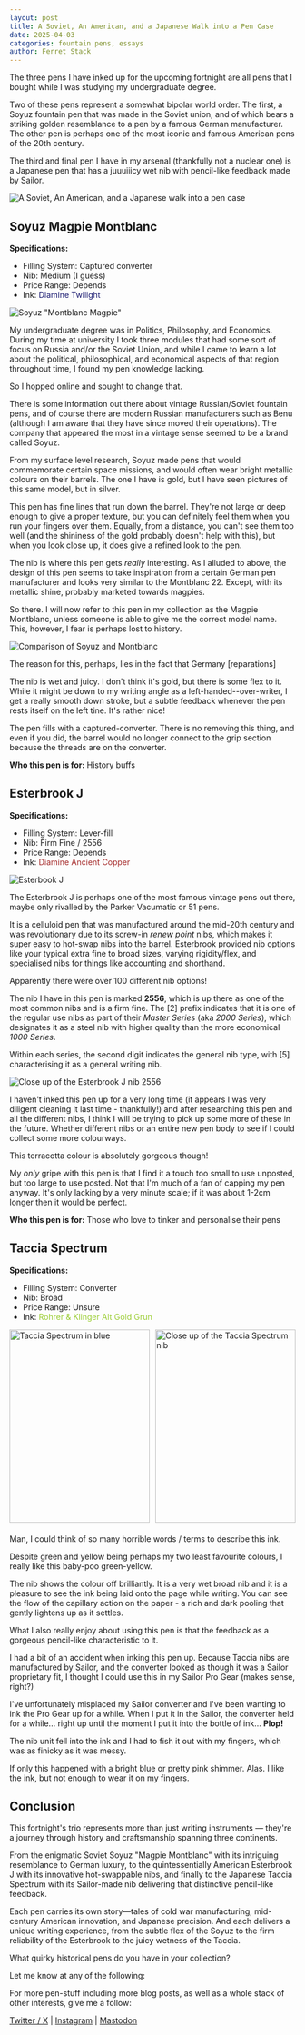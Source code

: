 ```yaml
---
layout: post
title: A Soviet, An American, and a Japanese Walk into a Pen Case
date: 2025-04-03
categories: fountain pens, essays
author: Ferret Stack
---
```


The three pens I have inked up for the upcoming fortnight are all pens that I bought while I was studying my undergraduate degree. 

Two of these pens represent a somewhat bipolar world order. The first, a Soyuz fountain pen that was made in the Soviet union, and of which bears a striking golden resemblance to a pen by a famous German manufacturer. The other pen is perhaps one of the most iconic and famous American pens of the 20th century. 

The third and final pen I have in my arsenal (thankfully not a nuclear one) is a Japanese pen that has a juuuiiicy wet nib with pencil-like feedback made by Sailor.

![A Soviet, An American, and a Japanese walk into a pen case](assets/images/bipolar/all.jpg)

## Soyuz Magpie Montblanc
**Specifications:**
- Filling System: Captured converter
- Nib: Medium (I guess)
- Price Range: Depends
- Ink: <span style="color:midnightblue;">Diamine Twilight</span>

![Soyuz "Montblanc Magpie"](assets/images/bipolar/soyuz.jpg)

My undergraduate degree was in Politics, Philosophy, and Economics. During my time at university I took three modules that had some sort of focus on Russia and/or the Soviet Union, and while I came to learn a lot about the political, philosophical, and economical aspects of that region throughout time, I found my pen knowledge lacking. 

So I hopped online and sought to change that. 

There is some information out there about vintage Russian/Soviet fountain pens, and of course there are modern Russian manufacturers such as Benu (although I am aware that they have since moved their operations). The company that appeared the most in a vintage sense seemed to be a brand called Soyuz. 

From my surface level research, Soyuz made pens that would commemorate certain space missions, and would often wear bright metallic colours on their barrels. The one I have is gold, but I have seen pictures of this same model, but in silver. 

This pen has fine lines that run down the barrel. They're not large or deep enough to give a proper texture, but you can definitely feel them when you run your fingers over them. Equally, from a distance, you can't see them too well (and the shininess of the gold probably doesn't help with this), but when you look close up, it does give a refined look to the pen. 

The nib is where this pen gets *really* interesting. As I alluded to above, the design of this pen seems to take inspiration from a certain German pen manufacturer and looks very similar to the Montblanc 22. Except, with its metallic shine, probably marketed towards magpies. 

So there. I will now refer to this pen in my collection as the Magpie Montblanc, unless someone is able to give me the correct model name. This, however, I fear is perhaps lost to history. 

![Comparison of Soyuz and Montblanc](assets/images/bipolar/soyuz_comp.jpg)

The reason for this, perhaps, lies in the fact that Germany [reparations] 

The nib is wet and juicy. I don't think it's gold, but there is some flex to it. While it might be down to my writing angle as a left-handed--over-writer, I get a really smooth down stroke, but a subtle feedback whenever the pen rests itself on the left tine. It's rather nice!

The pen fills with a captured-converter. There is no removing this thing, and even if you did, the barrel would no longer connect to the grip section because the threads are on the converter. 

**Who this pen is for:** History buffs

## Esterbrook J
**Specifications:**
- Filling System: Lever-fill
- Nib: Firm Fine / 2556
- Price Range: Depends
- Ink: <span style="color:brown;">Diamine Ancient Copper</span>

![Esterbook J](assets/images/bipolar/esterbook.jpg)

The Esterbrook J is perhaps one of the most famous vintage pens out there, maybe only rivalled by the Parker Vacumatic or 51 pens.

It is a celluloid pen that was manufactured around the mid-20th century and was revolutionary due to its screw-in *renew point* nibs, which makes it super easy to hot-swap nibs into the barrel. Esterbrook provided nib options like your typical extra fine to broad sizes, varying rigidity/flex, and specialised nibs for things like accounting and shorthand.

Apparently there were over 100 different nib options! 

The nib I have in this pen is marked **2556**, which is up there as one of the most common nibs and is a firm fine. The [2] prefix indicates that it is one of the regular use nibs as part of their *Master Series* (aka *2000 Series*), which designates it as a steel nib with higher quality than the more economical *1000 Series*. 

Within each series, the second digit indicates the general nib type, with [5] characterising it as a general writing nib. 

![Close up of the Esterbrook J nib 2556](assets/images/bipolar/esterbrook_close.jpg)

I haven't inked this pen up for a very long time (it appears I was very diligent cleaning it last time - thankfully!) and after researching this pen and all the different nibs, I think I will be trying to pick up some more of these in the future. Whether different nibs or an entire new pen body to see if I could collect some more colourways. 

This terracotta colour is absolutely gorgeous though!

My *only* gripe with this pen is that I find it a touch too small to use unposted, but too large to use posted. Not that I'm much of a fan of capping my pen anyway. It's only lacking by a very minute scale; if it was about 1-2cm longer then it would be perfect.

**Who this pen is for:** Those who love to tinker and personalise their pens

## Taccia Spectrum
**Specifications:**
- Filling System: Converter
- Nib: Broad
- Price Range: Unsure
- Ink: <span style="color:yellowgreen;">Rohrer & Klinger Alt Gold Grun</span>

<div style="display: grid; grid-template-columns: 1fr 1fr; gap: 10px; margin-bottom: 20px;">
  <img src="/assets/images/bipolar/taccia.jpg" alt="Taccia Spectrum in blue" style="width: 100%; height: 340px; object-fit: cover;">
  <img src="/assets/images/bipolar/taccia_close.jpg" alt="Close up of the Taccia Spectrum nib" style="width: 100%; height: 340px; object-fit: cover;">
</div>

Man, I could think of so many horrible words / terms to describe this ink.

Despite green and yellow being perhaps my two least favourite colours, I really like this baby-poo green-yellow. 

The nib shows the colour off brilliantly. It is a very wet broad nib and it is a pleasure to see the ink being laid onto the page while writing. You can see the flow of the capillary action on the paper - a rich and dark pooling that gently lightens up as it settles.

What I also really enjoy about using this pen is that the feedback as a gorgeous pencil-like characteristic to it.

I had a bit of an accident when inking this pen up. Because Taccia nibs are manufactured by Sailor, and the converter looked as though it was a Sailor proprietary fit, I thought I could use this in my Sailor Pro Gear (makes sense, right?)

I've unfortunately misplaced my Sailor converter and I've been wanting to ink the Pro Gear up for a while. When I put it in the Sailor, the converter held for a while... right up until the moment I put it into the bottle of ink... **Plop!**

The nib unit fell into the ink and I had to fish it out with my fingers, which was as finicky as it was messy. 

If only this happened with a bright blue or pretty pink shimmer. Alas. I like the ink, but not enough to wear it on my fingers. 

## Conclusion
This fortnight's trio represents more than just writing instruments — they're a journey through history and craftsmanship spanning three continents. 

From the enigmatic Soviet Soyuz "Magpie Montblanc" with its intriguing resemblance to German luxury, to the quintessentially American Esterbrook J with its innovative hot-swappable nibs, and finally to the Japanese Taccia Spectrum with its Sailor-made nib delivering that distinctive pencil-like feedback.

Each pen carries its own story—tales of cold war manufacturing, mid-century American innovation, and Japanese precision. And each delivers a unique writing experience, from the subtle flex of the Soyuz to the firm reliability of the Esterbrook to the juicy wetness of the Taccia.

What quirky historical pens do you have in your collection?

Let me know at any of the following:
<br>
<div class="social-links">
  <p>For more pen-stuff including more blog posts, as well as a whole stack of other interests, give me a follow:</p>
  <a href="https://x.com/ferret_stack" target="_blank">Twitter / X</a> | 
  <a href="https://instagram.com/ferret_stack" target="_blank">Instagram</a> | 
  <a href="https://mastodon.social/@ferret_stack" target="_blank">Mastodon</a>
</div>
